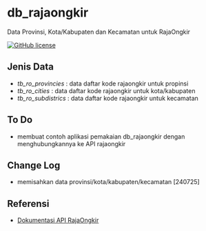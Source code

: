 # db_rajaongkir
Data Provinsi, Kota/Kabupaten dan Kecamatan untuk RajaOngkir

[![GitHub license](https://img.shields.io/badge/license-MIT-blue.svg)](LICENSE)

## Jenis Data
- *tb_ro_provincies* : data daftar kode rajaongkir untuk propinsi
- *tb_ro_cities* : data daftar kode rajaongkir untuk kota/kabupaten
- *tb_ro_subdistrics* : data daftar kode rajaongkir untuk kecamatan

## To Do
- membuat contoh aplikasi pemakaian db_rajaongkir dengan menghubungkannya ke API rajaongkir 

## Change Log
- memisahkan data provinsi/kota/kabupaten/kecamatan [240725]

## Referensi
- [Dokumentasi API RajaOngkir](https://rajaongkir.com/dokumentasi)
